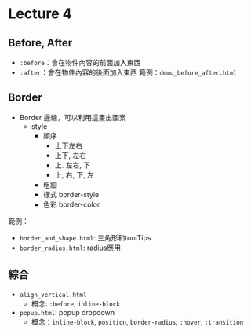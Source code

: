 # Lecture 4
## Before, After
- `:before`：會在物件內容的前面加入東西
- `:after`：會在物件內容的後面加入東西
範例：`demo_before_after.html`

## Border
- Border 邊線，可以利用這畫出圖案
  - style
    - 順序
      - 上下左右
      - 上下, 左右
      - 上. 左右, 下
      - 上, 右, 下, 左
    - 粗細
    - 樣式 border-style
    - 色彩 border-color

範例：
- `border_and_shape.html`: 三角形和toolTips
- `border_radius.html`: radius應用

## 綜合
- `align_vertical.html`
  - 概念: `:before`, `inline-block`
- `popup.html`: popup dropdown
  - 概念：`inline-block`, `position`, `border-radius`, `:hover`, `:transition`
